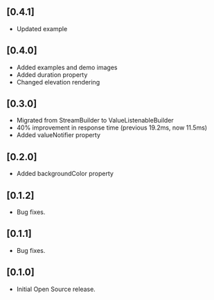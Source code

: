 ## [0.4.1]

* Updated example

## [0.4.0]

* Added examples and demo images
* Added duration property
* Changed elevation rendering

## [0.3.0]

* Migrated from StreamBuilder to ValueListenableBuilder
* 40% improvement in response time (previous 19.2ms, now 11.5ms)
* Added valueNotifier property

## [0.2.0]

* Added backgroundColor property

## [0.1.2]

* Bug fixes.

## [0.1.1]

* Bug fixes.

## [0.1.0]

* Initial Open Source release.